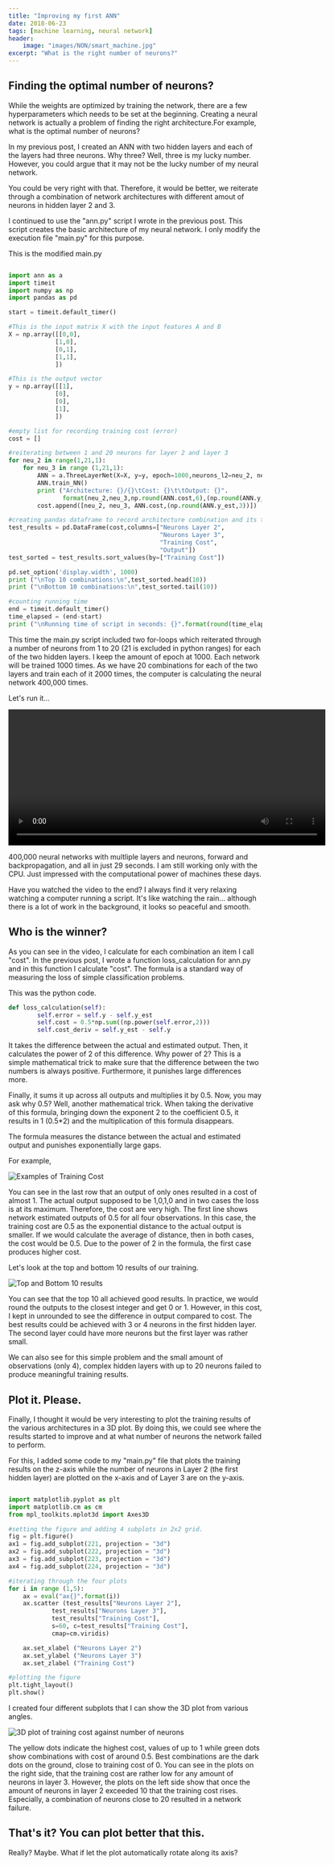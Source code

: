 ```yaml
---
title: "Improving my first ANN"
date: 2018-06-23
tags: [machine learning, neural network]
header:
    image: "images/NON/smart_machine.jpg"
excerpt: "What is the right number of neurons?"
---
```



## Finding the optimal number of neurons?

While the weights are optimized by training the network, there are a few
hyperparameters which needs to be set at the beginning. Creating a neural network
is actually a problem of finding the right architecture.For example, what
is the optimal number of neurons?

In my previous post, I created an ANN with two hidden layers and each of the layers
had three neurons. Why three? Well, three is my lucky number. However, you could argue
that it may not be the lucky number of my neural network.

You could be very right with that. Therefore, it would be better, we reiterate
through a combination of network architectures with different amout of neurons
in hidden layer 2 and 3.

I continued to use the "ann.py" script I wrote in the previous post. This script
creates the basic architecture of my neural network. I only modify the execution
file "main.py" for this purpose.

This is the modified main.py

```python

import ann as a
import timeit
import numpy as np
import pandas as pd

start = timeit.default_timer()

#This is the input matrix X with the input features A and B
X = np.array([[0,0],
             [1,0],
             [0,1],
             [1,1],
             ])

#This is the output vector
y = np.array([[1],
             [0],
             [0],
             [1],
             ])

#empty list for recording training cost (error)
cost = []

#reiterating between 1 and 20 neurons for layer 2 and layer 3
for neu_2 in range(1,21,1):
    for neu_3 in range (1,21,1):
        ANN = a.ThreeLayerNet(X=X, y=y, epoch=1000,neurons_l2=neu_2, neurons_l3=neu_3 )
        ANN.train_NN()
        print ("Architecture: {}/{}\tCost: {}\t\tOutput: {}".
               format(neu_2,neu_3,np.round(ANN.cost,6),(np.round(ANN.y_est,3)).flatten()))
        cost.append([neu_2, neu_3, ANN.cost,(np.round(ANN.y_est,3))])

#creating pandas dataframe to record architecture combination and its training cost
test_results = pd.DataFrame(cost,columns=["Neurons Layer 2",
                                          "Neurons Layer 3",
                                          "Training Cost",
                                          "Output"])
test_sorted = test_results.sort_values(by=["Training Cost"])

pd.set_option('display.width', 1000)
print ("\nTop 10 combinations:\n",test_sorted.head(10))
print ("\nBottom 10 combinations:\n",test_sorted.tail(10))

#counting running time
end = timeit.default_timer()
time_elapsed = (end-start)
print ("\nRunning time of script in seconds: {}".format(round(time_elapsed,5)))

```

This time the main.py script included two for-loops which reiterated through
a number of neurons from 1 to 20 (21 is excluded in python ranges) for each
of the two hidden layers. I keep the amount of epoch at 1000. Each
network will be trained 1000 times. As we have 20 combinations for each of the
two layers and train each of it 2000 times, the computer is calculating the
neural network 400,000 times.

Let's run it...

<video width="630" height="270" controls="controls">
  <source src="/images/NON/main_py_non.mp4" type="video/mp4">
</video>


400,000 neural networks with multliple layers and neurons, forward and backpropagation,
and all in just 29 seconds. I am still working only with the CPU. Just impressed
with the computational power of machines these days.

Have you watched the video to the end? I always find it very relaxing watching a
computer running a script. It's like watching the rain... although there is a lot
of work in the background, it looks so peaceful and smooth.

## Who is the winner?

As you can see in the video, I calculate for each combination an item I
call "cost". In the previous post, I wrote a function loss_calculation for
ann.py and in this function I calculate "cost". The formula is a standard
way of measuring the loss of simple classification problems.

This was the python code.

```python
def loss_calculation(self):
        self.error = self.y - self.y_est
        self.cost = 0.5*np.sum((np.power(self.error,2)))
        self.cost_deriv = self.y_est - self.y
```

It takes the difference between the actual and estimated output. Then, it
calculates the power of 2 of this difference. Why power of 2? This is a simple
mathematical trick to make sure that the difference between the two numbers is
always positive. Furthermore, it punishes large differences more.

Finally, it sums it up across all outputs and multiplies it by
0.5. Now, you may ask why 0.5? Well, another mathematical trick. When taking
the derivative of this formula, bringing down the exponent 2 to the coefficient 0.5,
it results in 1 (0.5*2) and the multiplication of this formula disappears.

The formula measures the distance between the actual and estimated output and
punishes exponentially large gaps.

For example,

<img src="{{ site.url }}{{ site.baseurl }}/images/NON/cost_examples.PNG"
alt="Examples of Training Cost">

You can see in the last row that an output of only ones resulted in a cost of
almost 1. The actual output supposed to be 1,0,1,0 and in two cases the loss
is at its maximum. Therefore, the cost are very high. The first line shows
network estimated outputs of 0.5 for all four observations. In this case, the
training cost are 0.5 as the exponential distance to the actual output is smaller.
If we would calculate the average of distance, then in both cases, the cost would
be 0.5. Due to the power of 2 in the formula, the first case produces higher cost.

Let's look at the top and bottom 10 results of our training.

<img src="{{ site.url }}{{ site.baseurl }}/images/NON/top10_bottom10.PNG"
alt="Top and Bottom 10 results">


You can see that the top 10 all achieved good results. In practice, we would
round the outputs to the closest integer and get 0 or 1. However, in this cost, I
kept in unrounded to see the difference in output compared to cost. The best
results could be achieved with 3 or 4 neurons in the first hidden layer. The
second layer could have more neurons but the first layer was rather small.

We can also see for this simple problem and the small amount of observations
(only 4), complex hidden layers with up to 20 neurons failed to produce meaningful
training results.

## Plot it. Please.

Finally, I thought it would be very interesting to plot the training results of
the various architectures in a 3D plot. By doing this, we could see where the results
started to improve and at what number of neurons the network failed to perform.

For this, I added some code to my "main.py" file that plots the training results on
the z-axis while the number of neurons in Layer 2 (the first hidden layer) are plotted on
the x-axis and of Layer 3 are on the y-axis.

```python

import matplotlib.pyplot as plt
import matplotlib.cm as cm
from mpl_toolkits.mplot3d import Axes3D

#setting the figure and adding 4 subplots in 2x2 grid.
fig = plt.figure()
ax1 = fig.add_subplot(221, projection = "3d")
ax2 = fig.add_subplot(222, projection = "3d")
ax3 = fig.add_subplot(223, projection = "3d")
ax4 = fig.add_subplot(224, projection = "3d")

#iterating through the four plots
for i in range (1,5):
    ax = eval("ax{}".format(i))
    ax.scatter (test_results["Neurons Layer 2"],
            test_results["Neurons Layer 3"],
            test_results["Training Cost"],
            s=60, c=test_results["Training Cost"],
            cmap=cm.viridis)

    ax.set_xlabel ("Neurons Layer 2")
    ax.set_ylabel ("Neurons Layer 3")
    ax.set_zlabel ("Training Cost")

#plotting the figure
plt.tight_layout()
plt.show()
```

I created four different subplots that I can show the 3D plot from various angles.


<img src="{{ site.url }}{{ site.baseurl }}/images/NON/3d plot cost.PNG"
alt="3D plot of training cost against number of neurons">

The yellow dots indicate the highest cost, values of up to 1 while green dots show
combinations with cost of around 0.5. Best combinations are the dark dots on the ground,
close to training cost of 0. You can see in the plots on the right side, that the training
cost are rather low for any amount of neurons in layer 3. However, the plots on the left side
show that once the amount of neurons in layer 2 exceeded 10 that the training cost rises.
Especially, a combination of neurons close to 20 resulted in a network failure.

## That's it? You can plot better that this.

Really? Maybe. What if let the plot automatically rotate along its axis?













